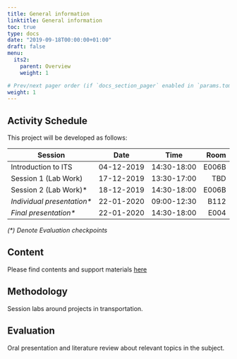 ```yaml
---
title: General information
linktitle: General information
toc: true
type: docs
date: "2019-09-18T00:00:00+01:00"
draft: false
menu:
  its2:
    parent: Overview
    weight: 1

# Prev/next pager order (if `docs_section_pager` enabled in `params.toml`)
weight: 1
---
```


## Activity Schedule

This project will be developed as follows:

| Session                     |    Date    |    Time     |  Room |
| --------------------------- | :--------: | :---------: | ----: |
| Introduction to ITS         | 04-12-2019 | 14:30-18:00 | E006B |
| Session 1 (Lab Work)        | 17-12-2019 | 13:30-17:00 |   TBD |
| Session 2 (Lab Work)*       | 18-12-2019 | 14:30-18:00 | E006B |
| *Individual presentation\** | 22-01-2020 | 09:00-12:30 |  B112 |
| *Final presentation\**      | 22-01-2020 | 14:30-18:00 |  E004 |

*(\*) Denote Evaluation checkpoints*

## Content 

Please find contents and support materials [here](http://bit.ly/ITS2019-Control)

## Methodology

Session labs around projects in transportation. 

## Evaluation

Oral presentation and literature review about relevant topics in the subject.

